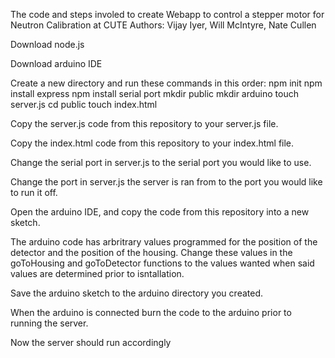 The code and steps involed to create Webapp to control a stepper motor for Neutron Calibration at CUTE
Authors: Vijay Iyer, Will McIntyre, Nate Cullen

Download node.js

Download arduino IDE

Create a new directory and run these commands in this order:
npm init
npm install express
npm install serial port
mkdir public
mkdir arduino
touch server.js
cd public
touch index.html

Copy the server.js code from this repository to your server.js file.

Copy the index.html code from this repository to your index.html file.

Change the serial port in server.js to the serial port you would like to use.

Change the port in server.js the server is ran from to the port you would like to run it off.

Open the arduino IDE, and copy the code from this repository into a new sketch.

The arduino code has arbritrary values programmed for the position of the detector and the position of the housing. Change these values in the goToHousing and goToDetector
functions to the values wanted when said values are determined prior to isntallation.

Save the arduino sketch to the arduino directory you created.

When the arduino is connected burn the code to the arduino prior to running the server.

Now the server should run accordingly
